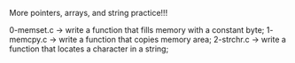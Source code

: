 More pointers, arrays, and string practice!!!

0-memset.c -> write a function that fills memory with a constant byte;
1- memcpy.c -> write a function that copies memory area;
2-strchr.c -> write a function that locates a character in a string;
